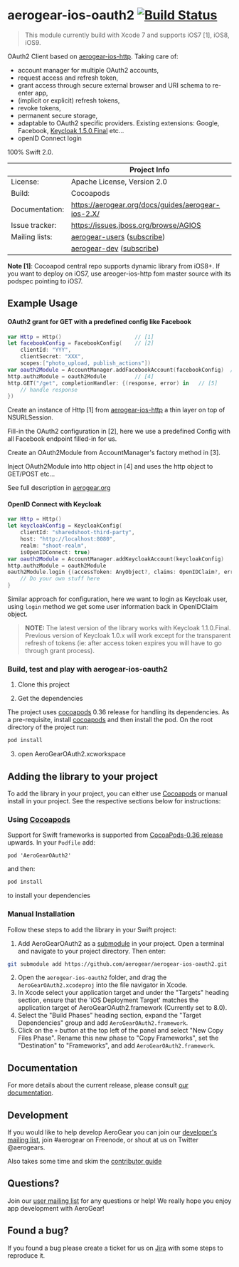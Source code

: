 # aerogear-ios-oauth2 [![Build Status](https://travis-ci.org/aerogear/aerogear-ios-oauth2.png)](https://travis-ci.org/aerogear/aerogear-ios-oauth2)

> This module currently build with Xcode 7 and supports iOS7 [1], iOS8, iOS9.

OAuth2 Client based on [aerogear-ios-http](https://github.com/aerogear/aerogear-ios-http). 
Taking care of: 

* account manager for multiple OAuth2 accounts,
* request access and refresh token,
* grant access through secure external browser and URI schema to re-enter app,
* (implicit or explicit) refresh tokens, 
* revoke tokens,
* permanent secure storage,
* adaptable to OAuth2 specific providers. Existing extensions: Google, Facebook, [Keycloak 1.5.0.Final](http://keycloak.jboss.org/) etc...
* openID Connect login

100% Swift 2.0.

|                 | Project Info  |
| --------------- | ------------- |
| License:        | Apache License, Version 2.0  |
| Build:          | Cocoapods  |
| Documentation:  | https://aerogear.org/docs/guides/aerogear-ios-2.X/ |
| Issue tracker:  | https://issues.jboss.org/browse/AGIOS  |
| Mailing lists:  | [aerogear-users](http://aerogear-users.1116366.n5.nabble.com/) ([subscribe](https://lists.jboss.org/mailman/listinfo/aerogear-users))  |
|                 | [aerogear-dev](http://aerogear-dev.1069024.n5.nabble.com/) ([subscribe](https://lists.jboss.org/mailman/listinfo/aerogear-dev))  |

**Note [1]**: Cocoapod central repo supports dynamic library from iOS8+. If you want to deploy on iOS7, use areoger-ios-http fom master source with its podspec pointing to iOS7.
## Example Usage

#### OAuth2 grant for GET with a predefined config like Facebook
```swift
var Http = Http() 						// [1]
let facebookConfig = FacebookConfig(	// [2]
    clientId: "YYY",
    clientSecret: "XXX",
    scopes:["photo_upload, publish_actions"])
var oauth2Module = AccountManager.addFacebookAccount(facebookConfig)  // [3]
http.authzModule = oauth2Module			// [4]
http.GET("/get", completionHandler: {(response, error) in	// [5]
	// handle response
})
```
Create an instance of Http [1] from [aerogear-ios-http](https://github.com/aerogear/aerogear-ios-http) a thin layer on top of NSURLSession.

Fill-in the OAuth2 configuration in [2], here we use a predefined Config with all Facebook endpoint filled-in for us.

Create an OAuth2Module from AccountManager's factory method in [3].

Inject OAuth2Module into http object in [4] and uses the http object to GET/POST etc...

See full description in [aerogear.org](https://aerogear.org/docs/guides/aerogear-ios-2.X/Authorization/)

#### OpenID Connect with Keycloak
```swift
var Http = Http()
let keycloakConfig = KeycloakConfig(
    clientId: "sharedshoot-third-party",
    host: "http://localhost:8080",
    realm: "shoot-realm",
    isOpenIDConnect: true)
var oauth2Module = AccountManager.addKeycloakAccount(keycloakConfig)
http.authzModule = oauth2Module
oauth2Module.login {(accessToken: AnyObject?, claims: OpenIDClaim?, error: NSError?) in // [1]
    // Do your own stuff here
}

```
Similar approach for configuration, here we want to login as Keycloak user, using ```login``` method we get some user information back in OpenIDClaim object.

> **NOTE:**  The latest version of the library works with Keycloak 1.1.0.Final. Previous version of Keycloak 1.0.x will work except for the transparent refresh of tokens (ie: after access token expires you will have to go through grant process).

### Build, test and play with aerogear-ios-oauth2

1. Clone this project

2. Get the dependencies

The project uses [cocoapods](http://cocoapods.org) 0.36 release for handling its dependencies. As a pre-requisite, install [cocoapods](http://blog.cocoapods.org/CocoaPods-0.36/) and then install the pod. On the root directory of the project run:
```bash
pod install
```
3. open AeroGearOAuth2.xcworkspace

## Adding the library to your project 
To add the library in your project, you can either use [Cocoapods](http://cocoapods.org) or manual install in your project. See the respective sections below for instructions:

### Using [Cocoapods](http://cocoapods.org)
Support for Swift frameworks is supported from [CocoaPods-0.36 release](http://blog.cocoapods.org/CocoaPods-0.36/) upwards. In your ```Podfile``` add:

```
pod 'AeroGearOAuth2'
```

and then:

```bash
pod install
```

to install your dependencies

### Manual Installation
Follow these steps to add the library in your Swift project:

1. Add AeroGearOAuth2 as a [submodule](http://git-scm.com/docs/git-submodule) in your project. Open a terminal and navigate to your project directory. Then enter:
```bash
git submodule add https://github.com/aerogear/aerogear-ios-oauth2.git
```
2. Open the `aerogear-ios-oauth2` folder, and drag the `AeroGearOAuth2.xcodeproj` into the file navigator in Xcode.
3. In Xcode select your application target  and under the "Targets" heading section, ensure that the 'iOS  Deployment Target'  matches the application target of AeroGearOAuth2.framework (Currently set to 8.0).
5. Select the  "Build Phases"  heading section,  expand the "Target Dependencies" group and add  `AeroGearOAuth2.framework`.
7. Click on the `+` button at the top left of the panel and select "New Copy Files Phase". Rename this new phase to "Copy Frameworks", set the "Destination" to "Frameworks", and add `AeroGearOAuth2.framework`.

## Documentation

For more details about the current release, please consult [our documentation](https://aerogear.org/docs/guides/aerogear-ios-2.X/).

## Development

If you would like to help develop AeroGear you can join our [developer's mailing list](https://lists.jboss.org/mailman/listinfo/aerogear-dev), join #aerogear on Freenode, or shout at us on Twitter @aerogears.

Also takes some time and skim the [contributor guide](http://aerogear.org/docs/guides/Contributing/)

## Questions?

Join our [user mailing list](https://lists.jboss.org/mailman/listinfo/aerogear-users) for any questions or help! We really hope you enjoy app development with AeroGear!

## Found a bug?

If you found a bug please create a ticket for us on [Jira](https://issues.jboss.org/browse/AGIOS) with some steps to reproduce it.